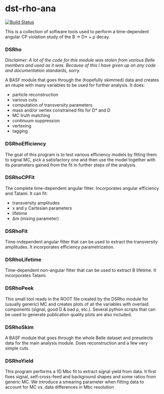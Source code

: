 # dst-rho-ana

[![Build Status](https://travis-ci.org/dcervenkov/dst-rho-ana.svg?branch=master)](https://travis-ci.org/dcervenkov/dst-rho-ana)

This is a collection of software tools used to perform a time-dependent angular CP violation study of the B → D* + ρ decay. 

### DSRho
*Disclaimer: A lot of the code for this module was stolen from various Belle members and used as it was. Because of this I have given up on any code and documentation standards, sorry.*

A BASF module that goes through the (hopefully skimmed) data and creates an ntuple with many variables to be used for further analysis. It does:
 - particle reconstruction
 - various cuts
 - computation of transversity parameters
 - mass and/or vertex constrained fits for D* and D
 - MC truth matching
 - continuum suppression
 - vertexing
 - tagging

### DSRhoEfficiency
The goal of this program is to test various efficiency models by fitting them to signal MC, pick a satisfactory one and then use the model together with its parameters gained from the fit in further steps of the analysis.

### DSRhoCPFit
The complete time-dependent angular fitter. Incorporates angular efficiency and Tatami. It can fit:
 - transversity amplitudes 
 - x and y Cartesian parameters 
 - lifetime
 - Δm (mixing parameter)

### DSRhoFit
Time-independent angular fitter that can be used to extract the transversity amplitudes. It incorporates efficiency parametrization.

### DSRhoLifetime
Time-dependent non-angular fitter that can be used to extract B lifetime. It incorporates Tatami.

### DSRhoPeek
This small tool reads in the ROOT file created by the DSRho module for (usually generic) MC and creates plots of all the variables with overlaid components (signal, good D & bad ρ, etc.). Several python scripts that can be used to generate publication quality plots are also included. 

### DSRhoSkim
A BASF module that goes through the whole Belle dataset and preselects data for the main analysis module. Does reconstruction and a few very simple cuts.

### DSRhoYield
This program performs a 1D Mbc fit to extract signal yield from data. It first fixes signal, self-cross-feed and background shapes and some ratios from generic MC. We introduce a smearing parameter when fitting data to account for MC vs. data differences in Mbc resolution
